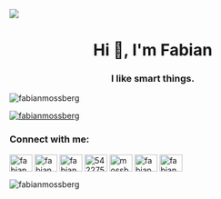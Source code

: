 ![](https://hit.yhype.me/github/profile?user_id=1999142)

<h1 align="center">Hi 👋, I'm Fabian</h1>
<h3 align="center">I like smart things.</h3>

<p align="left"> <img src="https://komarev.com/ghpvc/?username=fabianmossberg&label=Profile%20views&color=cd26d9&style=flat-square" alt="fabianmossberg" /> </p>

<p align="left"> <a href="https://twitter.com/fabianmossberg" target="blank"><img src="https://img.shields.io/twitter/follow/fabianmossberg?logo=twitter&style=for-the-badge" alt="fabianmossberg" /></a> </p>

<h3 align="left">Connect with me:</h3>
<p align="left">
<a href="https://codepen.io/fabianmossberg" target="blank"><img align="center" src="https://cdn.jsdelivr.net/npm/simple-icons@3.0.1/icons/codepen.svg" alt="fabianmossberg" height="30" width="40" /></a>
<a href="https://twitter.com/fabianmossberg" target="blank"><img align="center" src="https://cdn.jsdelivr.net/npm/simple-icons@3.0.1/icons/twitter.svg" alt="fabianmossberg" height="30" width="40" /></a>
<a href="https://linkedin.com/in/fabianmossberg" target="blank"><img align="center" src="https://cdn.jsdelivr.net/npm/simple-icons@3.0.1/icons/linkedin.svg" alt="fabianmossberg" height="30" width="40" /></a>
<a href="https://stackoverflow.com/users/5422759" target="blank"><img align="center" src="https://cdn.jsdelivr.net/npm/simple-icons@3.0.1/icons/stackoverflow.svg" alt="5422759" height="30" width="40" /></a>
<a href="https://fb.com/mossberg" target="blank"><img align="center" src="https://cdn.jsdelivr.net/npm/simple-icons@3.0.1/icons/facebook.svg" alt="mossberg" height="30" width="40" /></a>
<a href="https://instagram.com/fabianmossberg" target="blank"><img align="center" src="https://cdn.jsdelivr.net/npm/simple-icons@3.0.1/icons/instagram.svg" alt="fabianmossberg" height="30" width="40" /></a>
<a href="https://www.hackerrank.com/fabianmossberg" target="blank"><img align="center" src="https://cdn.jsdelivr.net/npm/simple-icons@3.0.1/icons/hackerrank.svg" alt="fabianmossberg" height="30" width="40" /></a>
</p>

<p><img align="center" src="https://github-readme-stats.vercel.app/api/top-langs?username=fabianmossberg&show_icons=true&locale=en&layout=compact" alt="fabianmossberg" /></p>
